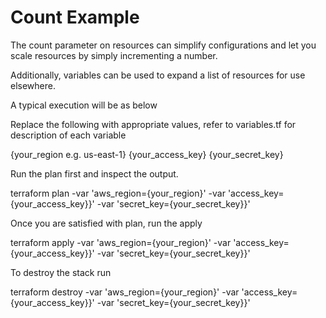 # Count Example

The count parameter on resources can simplify configurations
and let you scale resources by simply incrementing a number.

Additionally, variables can be used to expand a list of resources
for use elsewhere.

A typical execution will be as below

Replace the following with appropriate values, refer to variables.tf for description of each variable

{your_region e.g. us-east-1}
{your_access_key}
{your_secret_key}   

Run the plan first and inspect the output.  

terraform plan -var 'aws_region={your_region}' -var 'access_key={your_access_key}}' -var 'secret_key={your_secret_key}}'

Once you are satisfied with plan, run the apply

terraform apply -var 'aws_region={your_region}' -var 'access_key={your_access_key}}' -var 'secret_key={your_secret_key}}'

To destroy the stack run

terraform destroy -var 'aws_region={your_region}' -var 'access_key={your_access_key}}' -var 'secret_key={your_secret_key}}'